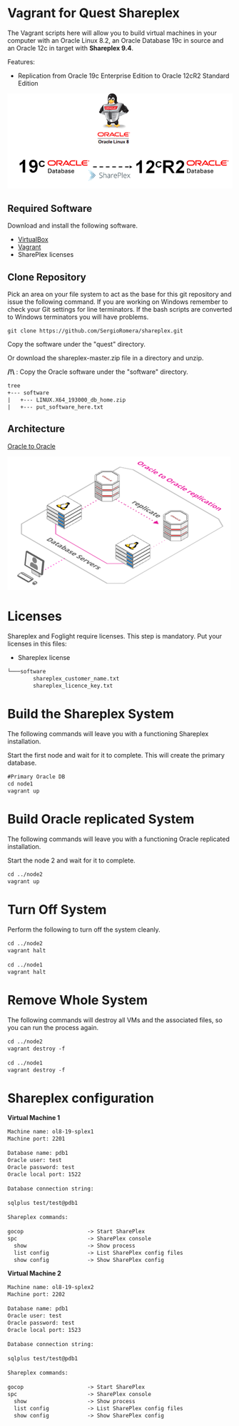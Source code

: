 # Vagrant for Quest Shareplex

The Vagrant scripts here will allow you to build virtual machines in your computer with an Oracle Linux 8.2, an Oracle Database 19c in source and an Oracle 12c in target with **Shareplex 9.4**.

Features:

* Replication from Oracle 19c Enterprise Edition to Oracle 12cR2 Standard Edition 

![Oracle 19c to Oracle 12cR2](oracle_linux_8_oracle_19c_12c.png)

## Required Software

Download and install the following software.

* [VirtualBox](https://www.virtualbox.org/wiki/Downloads)
* [Vagrant](https://www.vagrantup.com/downloads.html)
* SharePlex licenses

## Clone Repository

Pick an area on your file system to act as the base for this git repository and issue the following command. If you are working on Windows remember to check your Git settings for line terminators. If the bash scripts are converted to Windows terminators you will have problems.

```
git clone https://github.com/SergioRomera/shareplex.git
```

Copy the software under the "quest" directory.

Or download the shareplex-master.zip file in a directory and unzip.

**/!\\** : Copy the Oracle software under the "software" directory.

```
tree
+--- software
|   +--- LINUX.X64_193000_db_home.zip
|   +--- put_software_here.txt
```

## Architecture

[Oracle to Oracle](https://arcentry.com/app/embed.html?id=d3cafd55-f92c-4105-88be-7cb40b5e914f)

[![Oracle to Oracle](oracle-to-oracle.png)](https://arcentry.com/app/embed.html?id=d3cafd55-f92c-4105-88be-7cb40b5e914f)

# Licenses
Shareplex and Foglight require licenses. This step is mandatory. Put your licenses in this files:

* Shareplex license

```
└───software
        shareplex_customer_name.txt
        shareplex_licence_key.txt
```

# Build the Shareplex System

The following commands will leave you with a functioning Shareplex installation.

Start the first node and wait for it to complete. This will create the primary database.

```
#Primary Oracle DB
cd node1
vagrant up
```

# Build Oracle replicated System

The following commands will leave you with a functioning Oracle replicated installation.

Start the node 2 and wait for it to complete.

```
cd ../node2
vagrant up
```

# Turn Off System

Perform the following to turn off the system cleanly.


```
cd ../node2
vagrant halt

cd ../node1
vagrant halt
```

# Remove Whole System

The following commands will destroy all VMs and the associated files, so you can run the process again.

```
cd ../node2
vagrant destroy -f

cd ../node1
vagrant destroy -f
```

# Shareplex configuration

**Virtual Machine 1**
```
Machine name: ol8-19-splex1
Machine port: 2201

Database name: pdb1
Oracle user: test
Oracle password: test
Oracle local port: 1522

Database connection string: 

sqlplus test/test@pdb1

Shareplex commands:

gocop                    -> Start SharePlex
spc                      -> SharePlex console
  show                   -> Show process
  list config            -> List SharePlex config files
  show config            -> Show SharePlex config
```

**Virtual Machine 2**
```
Machine name: ol8-19-splex2
Machine port: 2202

Database name: pdb1
Oracle user: test
Oracle password: test
Oracle local port: 1523

Database connection string: 

sqlplus test/test@pdb1

Shareplex commands:

gocop                    -> Start SharePlex
spc                      -> SharePlex console
  show                   -> Show process
  list config            -> List SharePlex config files
  show config            -> Show SharePlex config
```
